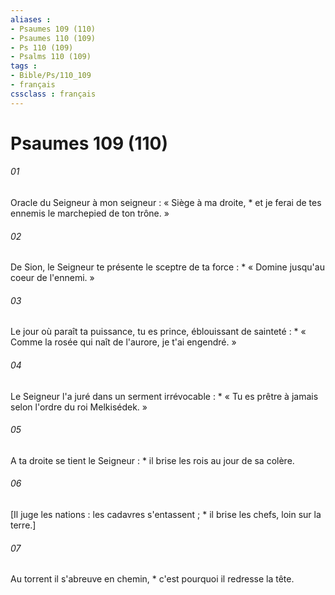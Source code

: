 ```yaml
---
aliases : 
- Psaumes 109 (110)
- Psaumes 110 (109)
- Ps 110 (109)
- Psalms 110 (109)
tags : 
- Bible/Ps/110_109
- français
cssclass : français
---
```


# Psaumes 109 (110)

###### 01
Oracle du Seigneur à mon seigneur : « Siège à ma droite, * et je ferai de tes ennemis le marchepied de ton trône. »
###### 02
De Sion, le Seigneur te présente le sceptre de ta force : * « Domine jusqu'au coeur de l'ennemi. »
###### 03
Le jour où paraît ta puissance, tu es prince, éblouissant de sainteté : * « Comme la rosée qui naît de l'aurore, je t'ai engendré. »
###### 04
Le Seigneur l'a juré dans un serment irrévocable : * « Tu es prêtre à jamais selon l'ordre du roi Melkisédek. »
###### 05
A ta droite se tient le Seigneur : * il brise les rois au jour de sa colère.
###### 06
[Il juge les nations : les cadavres s'entassent ; * il brise les chefs, loin sur la terre.]
###### 07
Au torrent il s'abreuve en chemin, * c'est pourquoi il redresse la tête.

